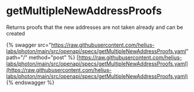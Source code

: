 # getMultipleNewAddressProofs

Returns proofs that the new addresses are not taken already and can be created

&#x20;

{% swagger src="https://raw.githubusercontent.com/helius-labs/photon/main/src/openapi/specs/getMultipleNewAddressProofs.yaml" path="/" method="post" %}
[https://raw.githubusercontent.com/helius-labs/photon/main/src/openapi/specs/getMultipleNewAddressProofs.yaml](https://raw.githubusercontent.com/helius-labs/photon/main/src/openapi/specs/getMultipleNewAddressProofs.yaml)
{% endswagger %}
